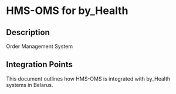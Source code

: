 # HMS-OMS for by_Health

## Description

Order Management System

## Integration Points

This document outlines how HMS-OMS is integrated with by_Health systems in Belarus.
